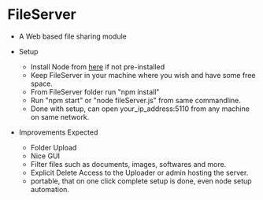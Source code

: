# FileServer

* A Web based file sharing module

* Setup
	* Install Node from [here](https://nodejs.org/en/download/) if not pre-installed
	* Keep FileServer in your machine where you wish and have some free space.
	* From FileServer folder run "npm install"
	* Run "npm start" or "node fileServer.js" from same commandline.
	* Done with setup, can open your_ip_address:5110 from any machine on same network.

* Improvements Expected
	* Folder Upload
	* Nice GUI
	* Filter files such as documents, images, softwares and more.
	* Explicit Delete Access to the Uploader or admin hosting the server.
	* portable, that on one click complete setup is done, even node setup automation. 

